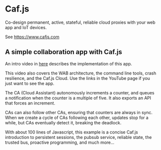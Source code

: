 # Caf.js

Co-design permanent, active, stateful, reliable cloud proxies with your web app and IoT devices.

See https://www.cafjs.com

## A simple collaboration app with Caf.js

An intro video in [here](https://youtu.be/GxkEPjvy0b4) describes the implementation of this app.

This video also covers the WAB architecture, the command line tools, crash resilience, and the Caf.js Cloud. Use the links in the YouTube page if you just want to see the app.

The CA (Cloud Assistant) autonomously increments a counter, and queues a notification when the counter is a multiple of five. It also exports an API that forces an increment.

CAs can also follow other CAs, ensuring that counters are always in sync. When we create a cycle of CAs following each other, updates stop for a while, but CAs eventually detect it, breaking the deadlock.

With about 100 lines of Javascript, this example is a concise Caf.js introduction to persistent sessions, the pubsub service, reliable state, the trusted bus, proactive programming, and much more...
